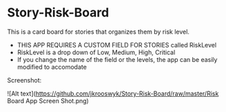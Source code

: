 Story-Risk-Board
================

This is a card board for stories that organizes them by risk level.

- THIS APP REQUIRES A CUSTOM FIELD FOR STORIES called RiskLevel
- RiskLevel is a drop down of Low, Medium, High, Critical
- If you change the name of the field or the levels, the app can be easily modified to accomodate

Screenshot:<P>
![Alt text](https://github.com/jkrooswyk/Story-Risk-Board/raw/master/Risk Board App Screen Shot.png)
